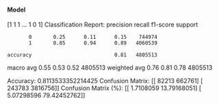 #### Model
[1 1 1 ... 1 0 1]
Classification Report:
              precision    recall  f1-score   support

           0       0.25      0.11      0.15    744974
           1       0.85      0.94      0.89   4060539

    accuracy                           0.81   4805513
   macro avg       0.55      0.53      0.52   4805513
weighted avg       0.76      0.81      0.78   4805513

Accuracy: 0.8113533352214425
Confusion Matrix:
[[  82213  662761]
 [ 243783 3816756]]
Confusion Matrix (%):
[[ 1.7108059  13.79168051]
 [ 5.07298596 79.42452762]]
